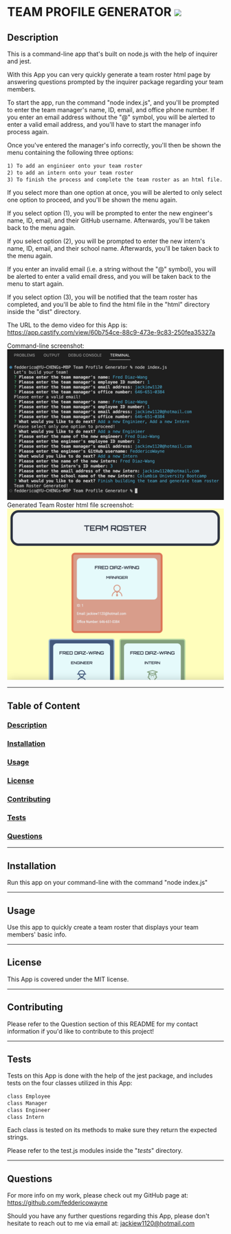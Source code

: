 # TEAM PROFILE GENERATOR <img src="https://img.shields.io/badge/license-MIT-yellow?style=plastic">

  ## <a id="Description">Description</a> 

  This is a command-line app that's built on node.js with the help of inquirer and jest.

  With this App you can very quickly generate a team roster html page by answering questions prompted by the inquirer package regarding your team members. 

  To start the app, run the command "node index.js", and you'll be prompted to enter the team manager's name, ID, email, and office phone number. If you enter an email address without the "@" symbol, you will be alerted to enter a valid email address, and you'll have to start the manager info process again.
  
  Once you've entered the manager's info correctly, you'll then be shown the menu containing the following three options:

    1) To add an enginieer onto your team roster
    2) to add an intern onto your team roster
    3) To finish the process and complete the team roster as an html file.
  
  If you select more than one option at once, you will be alerted to only select one option to proceed, and you'll be shown the menu again.

  If you select option (1), you will be prompted to enter the new engineer's name, ID, email, and their GitHub username.
  Afterwards, you'll be taken back to the menu again.

  If you select option (2), you will be prompted to enter the new intern's name, ID, email, and their school name.
  Afterwards, you'll be taken back to the menu again.

  If you enter an invalid email (i.e. a string without the "@" symbol), you will be alerted to enter a valid email dress, and you will be taken back to the menu to start again.

  If you select option (3), you will be notified that the team roster has completed, and you'll be able to find the html file in the "html" directory inside the "dist" directory.

  The URL to the demo video for this App is: https://app.castify.com/view/60b754ce-88c9-473e-9c83-250fea35327a
  
  Command-line screenshot:
  <img src="./assets/images/command-lind-screenshot.png">
  Generated Team Roster html file screenshot:
  <img src="./assets/images/generated-html-screenshot.png">

***

  ## Table of Content

  ### [Description](#Description)
  ### [Installation](#Installation)
  ### [Usage](#Usage)
  ### [License](#License)
  ### [Contributing](#Contributing)
  ### [Tests](#Tests)
  ### [Questions](#Questions)

***

  ## <a id="Installation">Installation</a>

  Run this app on your command-line with the command "node index.js"

***

  ## <a id="Usage">Usage</a>

  Use this app to quickly create a team roster that displays your team members' basic info.

***

  ## <a id="License">License</a>
  
  This App is covered under the MIT license.

  
***

  ## <a id="Contributing">Contributing</a>

  Please refer to the Question section of this README for my contact information if you'd like to contribute to this project!

***

  ## <a id="Tests">Tests</a>

  Tests on this App is done with the help of the jest package, and includes tests on the four classes utilized in this App:

    class Employee
    class Manager
    class Engineer
    class Intern

  Each class is tested on its methods to make sure they return the expected strings.

  Please refer to the test.js modules inside the "_tests_" directory.
  

***

  ## <a id="Questions">Questions</a>

  For more info on my work, please check out my GitHub page at: https://github.com/feddericowayne
  
  Should you have any further questions regarding this App, please don't hesitate to reach out to me via email at: <a href="mailto:jackiew1120@hotmail.com">jackiew1120@hotmail.com</a>

  